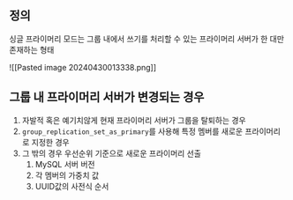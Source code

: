 
## 정의 
싱글 프라이머리 모드는 그룹 내에서 쓰기를 처리할 수 있는 프라이머리 서버가 한 대만 존재하는 형태

![[Pasted image 20240430013338.png]]


## 그룹 내 프라이머리 서버가 변경되는 경우
1. 자발적 혹은 예기치않게 현재 프라이머리 서버가 그룹을 탈퇴하는 경우
2. `group_replication_set_as_primary`를 사용해 특정 멤버를 새로운 프라이머리로 지정한 경우
3. 그 밖의 경우 우선순위 기준으로 새로운 프라이머리 선출
	1. MySQL 서버 버전
	2. 각 멤버의 가중치 값
	3. UUID값의 사전식 순서

